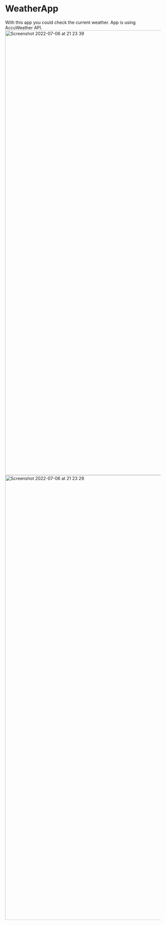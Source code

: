 # WeatherApp
With this app you could check the current weather.
App is using AccuWeather API.
<img width="1435" alt="Screenshot 2022-07-06 at 21 23 39" src="https://user-images.githubusercontent.com/84338667/177617766-e2666257-d534-49e8-917c-40db1f448b53.png">
<img width="1435" alt="Screenshot 2022-07-06 at 21 23 29" src="https://user-images.githubusercontent.com/84338667/177617778-fde499bc-240f-4e0d-ab50-8924f47f7e04.png">
